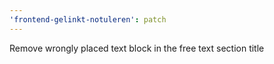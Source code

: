 ```yaml
---
'frontend-gelinkt-notuleren': patch
---
```


Remove wrongly placed text block in the free text section title
